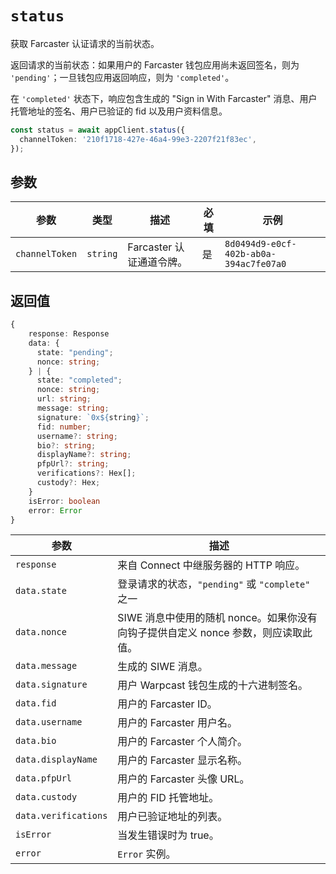 # `status`

获取 Farcaster 认证请求的当前状态。

返回请求的当前状态：如果用户的 Farcaster 钱包应用尚未返回签名，则为 `'pending'`；一旦钱包应用返回响应，则为 `'completed'`。

在 `'completed'` 状态下，响应包含生成的 "Sign in With Farcaster" 消息、用户托管地址的签名、用户已验证的 fid 以及用户资料信息。

```ts
const status = await appClient.status({
  channelToken: '210f1718-427e-46a4-99e3-2207f21f83ec',
});
```

## 参数

| 参数           | 类型     | 描述                     | 必填 | 示例                                   |
| -------------- | -------- | ------------------------ | ---- | -------------------------------------- |
| `channelToken` | `string` | Farcaster 认证通道令牌。 | 是   | `8d0494d9-e0cf-402b-ab0a-394ac7fe07a0` |

## 返回值

```ts
{
    response: Response
    data: {
      state: "pending";
      nonce: string;
    } | {
      state: "completed";
      nonce: string;
      url: string;
      message: string;
      signature: `0x${string}`;
      fid: number;
      username?: string;
      bio?: string;
      displayName?: string;
      pfpUrl?: string;
      verifications?: Hex[];
      custody?: Hex;
    }
    isError: boolean
    error: Error
}
```

| 参数                 | 描述                                                                               |
| -------------------- | ---------------------------------------------------------------------------------- |
| `response`           | 来自 Connect 中继服务器的 HTTP 响应。                                              |
| `data.state`         | 登录请求的状态，`"pending"` 或 `"complete"` 之一                                   |
| `data.nonce`         | SIWE 消息中使用的随机 nonce。如果你没有向钩子提供自定义 nonce 参数，则应读取此值。 |
| `data.message`       | 生成的 SIWE 消息。                                                                 |
| `data.signature`     | 用户 Warpcast 钱包生成的十六进制签名。                                             |
| `data.fid`           | 用户的 Farcaster ID。                                                              |
| `data.username`      | 用户的 Farcaster 用户名。                                                          |
| `data.bio`           | 用户的 Farcaster 个人简介。                                                        |
| `data.displayName`   | 用户的 Farcaster 显示名称。                                                        |
| `data.pfpUrl`        | 用户的 Farcaster 头像 URL。                                                        |
| `data.custody`       | 用户的 FID 托管地址。                                                              |
| `data.verifications` | 用户已验证地址的列表。                                                             |
| `isError`            | 当发生错误时为 true。                                                              |
| `error`              | `Error` 实例。                                                                     |
